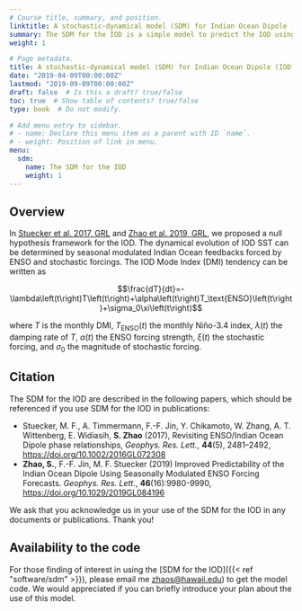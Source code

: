 ```yaml
---
# Course title, summary, and position.
linktitle: A stochastic-dynamical model (SDM) for Indian Ocean Dipole (IOD)
summary: The SDM for the IOD is a simple model to predict the IOD using seasonally modulated El Niño-Southern Oscillation (ENSO) forcing together with a seasonally modulated Indian Ocean coupled ocean-atmosphere feedback.
weight: 1

# Page metadata.
title: A stochastic-dynamical model (SDM) for Indian Ocean Dipole (IOD)
date: "2019-04-09T00:00:00Z"
lastmod: "2019-09-09T00:00:00Z"
draft: false  # Is this a draft? true/false
toc: true  # Show table of contents? true/false
type: book  # Do not modify.

# Add menu entry to sidebar.
# - name: Declare this menu item as a parent with ID `name`.
# - weight: Position of link in menu.
menu:
  sdm:
    name: The SDM for the IOD
    weight: 1
---
```


## Overview

In [Stuecker et al. 2017, GRL](https://doi.org/10.1002/2016GL072308) and [Zhao et al. 2019, GRL](https://doi.org/10.1029/2019GL084196), we proposed a null hypothesis framework for the IOD. The dynamical evolution of IOD SST can be determined by seasonal modulated Indian Ocean feedbacks forced by ENSO and stochastic forcings. The IOD Mode Index (DMI) tendency can be written as

$$\frac{dT}{dt}=-\lambda\left(t\right)T\left(t\right)+\alpha\left(t\right)T_\text{ENSO}\left(t\right)+\sigma_0\xi\left(t\right)$$

where $T$ is the monthly DMI, $T_\text{ENSO}\left(t\right)$ the monthly Niño-3.4 index, $\lambda\left(t\right)$ the damping rate of $T$, $\alpha\left(t\right)$ the ENSO forcing strength, $\xi\left(t\right)$ the stochastic forcing, and $\sigma_0$ the magnitude of stochastic forcing.

## Citation

The SDM for the IOD are described in the following papers, which should be referenced if you use SDM for the IOD in publications:

- Stuecker, M. F., A. Timmermann, F.-F. Jin, Y. Chikamoto, W. Zhang, A. T. Wittenberg,  E. Widiasih, **S. Zhao** (2017), Revisiting ENSO/Indian Ocean Dipole phase relationships, _Geophys. Res. Lett._, **44**(5), 2481–2492, https://doi.org/10.1002/2016GL072308
- **Zhao, S.**, F.-F. Jin, M. F. Stuecker (2019) Improved Predictability of the Indian Ocean Dipole Using Seasonally Modulated ENSO Forcing Forecasts. _Geophys. Res. Lett._, **46**(16):9980-9990, https://doi.org/10.1029/2019GL084196

We ask that you acknowledge us in your use of the SDM for the IOD in any documents or publications. Thank you!

## Availability to the code

For those finding of interest in using the [SDM for the IOD]({{< ref "software/sdm" >}}), please email me [zhaos@hawaii.edu](mailto:zhaos@hawaii.edu)) to get the model code. We would appreciated if you can briefly introduce your plan about the use of this model.
